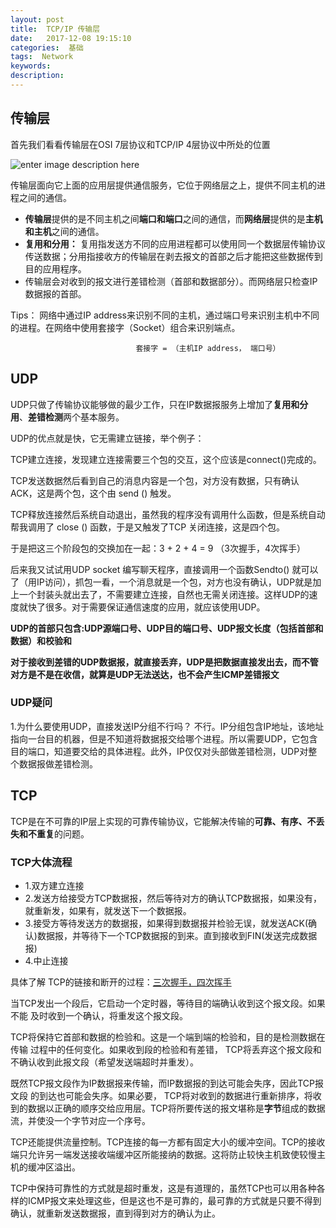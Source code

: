 ```yaml
---
layout: post
title:  TCP/IP 传输层
date:   2017-12-08 19:15:10
categories:  基础
tags:  Network
keywords: 
description:         
---
```


## 传输层

首先我们看看传输层在OSI 7层协议和TCP/IP 4层协议中所处的位置

![enter image description here](http://p7lixluhf.bkt.clouddn.com/OSI.jpg)

传输层面向它上面的应用层提供通信服务，它位于网络层之上，提供不同主机的进程之间的通信。

* **传输层**提供的是不同主机之间**端口和端口**之间的通信，而**网络层**提供的是**主机和主机**之间的通信。
* **复用和分用：** 复用指发送方不同的应用进程都可以使用同一个数据层传输协议传送数据；分用指接收方的传输层在剥去报文的首部之后才能把这些数据传到目的应用程序。
* 传输层会对收到的报文进行差错检测（首部和数据部分）。而网络层只检查IP数据报的首部。

Tips：
网络中通过IP address来识别不同的主机，通过端口号来识别主机中不同的进程。在网络中使用套接字（Socket）组合来识别端点。
```	
							套接字 = （主机IP address， 端口号）
```


## UDP
UDP只做了传输协议能够做的最少工作，只在IP数据报服务上增加了**复用和分用**、**差错检测**两个基本服务。

UDP的优点就是快，它无需建立链接，举个例子：

TCP建立连接，发现建立连接需要三个包的交互，这个应该是connect()完成的。

TCP发送数据然后看到自己的消息内容是一个包，对方没有数据，只有确认ACK，这是两个包，这个由 send () 触发。

TCP释放连接然后系统自动退出，虽然我的程序没有调用什么函数，但是系统自动帮我调用了 close () 函数，于是又触发了TCP 关闭连接，这是四个包。

于是把这三个阶段包的交换加在一起：3 + 2 + 4 = 9 （3次握手，4次挥手）

后来我又试试用UDP socket 编写聊天程序，直接调用一个函数Sendto() 就可以了（用IP访问），抓包一看，一个消息就是一个包，对方也没有确认，UDP就是加上一个封装头就出去了，不需要建立连接，自然也无需关闭连接。这样UDP的速度就快了很多。对于需要保证通信速度的应用，就应该使用UDP。


**UDP的首部只包含:UDP源端口号、UDP目的端口号、UDP报文长度（包括首部和数据）和校验和**

**对于接收到差错的UDP数据报，就直接丢弃，UDP是把数据直接发出去，而不管对方是不是在收信，就算是UDP无法送达，也不会产生ICMP差错报文**

### UDP疑问
1.为什么要使用UDP，直接发送IP分组不行吗？
不行。IP分组包含IP地址，该地址指向一台目的机器，但是不知道将数据报交给哪个进程。所以需要UDP，它包含目的端口，知道要交给的具体进程。此外，IP仅仅对头部做差错检测，UDP对整个数据报做差错检测。

## TCP
TCP是在不可靠的IP层上实现的可靠传输协议，它能解决传输的**可靠、有序、不丢失和不重复**的问题。

### TCP大体流程
* 1.双方建立连接
* 2.发送方给接受方TCP数据报，然后等待对方的确认TCP数据报，如果没有，就重新发，如果有，就发送下一个数据报。
* 3.接受方等待发送方的数据报，如果得到数据报并检验无误，就发送ACK(确认)数据报，并等待下一个TCP数据报的到来。直到接收到FIN(发送完成数据报)
* 4.中止连接

具体了解 TCP的链接和断开的过程：[三次握手，四次挥手](https://zfjxxx.github.io/2017-12-30-TCP34/)

当TCP发出一个段后，它启动一个定时器，等待目的端确认收到这个报文段。如果不能 及时收到一个确认，将重发这个报文段。
  
TCP将保持它首部和数据的检验和。这是一个端到端的检验和，目的是检测数据在传输 过程中的任何变化。如果收到段的检验和有差错， TCP将丢弃这个报文段和不确认收到此报文段（希望发送端超时并重发）。

既然TCP报文段作为IP数据报来传输，而IP数据报的到达可能会失序，因此TCP报文段 的到达也可能会失序。如果必要， TCP将对收到的数据进行重新排序，将收到的数据以正确的顺序交给应用层。TCP将所要传送的报文堪称是**字节**组成的数据流，并使没一个字节对应一个序号。

 TCP还能提供流量控制。TCP连接的每一方都有固定大小的缓冲空间。TCP的接收端只允许另一端发送接收端缓冲区所能接纳的数据。这将防止较快主机致使较慢主机的缓冲区溢出。

TCP中保持可靠性的方式就是超时重发，这是有道理的，虽然TCP也可以用各种各样的ICMP报文来处理这些，但是这也不是可靠的，最可靠的方式就是只要不得到确认，就重新发送数据报，直到得到对方的确认为止。







